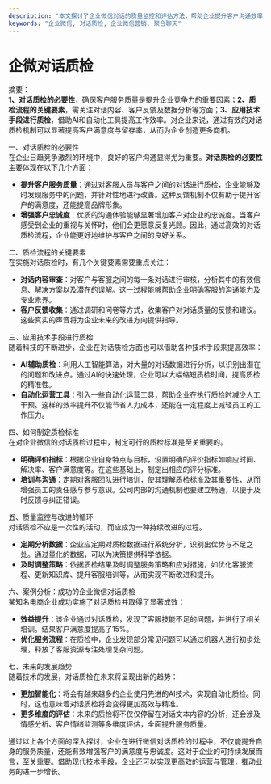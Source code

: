 ```yaml
---
description: "本文探讨了企业微信对话的质量监控和评估方法，帮助企业提升客户沟通效率及满意度。"
keywords: "企业微信, 对话质检, 企业微信营销, 聚合聊天"
---
```

# 企微对话质检

摘要：  
**1、对话质检的必要性**，确保客户服务质量是提升企业竞争力的重要因素；**2、质检流程的关键要素**，需关注对话内容、客户反馈及数据分析等方面；**3、应用技术手段进行质检**，借助AI和自动化工具提高工作效率。对企业来说，通过有效的对话质检机制可以显著提高客户满意度与留存率，从而为企业创造更多商机。

一、对话质检的必要性  
在企业日趋竞争激烈的环境中，良好的客户沟通显得尤为重要。**对话质检的必要性**主要体现在以下几个方面：  
- **提升客户服务质量**：通过对客服人员与客户之间的对话进行质检，企业能够及时发现服务中的问题，并针对性地进行改善。这种反馈机制不仅有助于提升客户的满意度，还能提高品牌形象。  
- **增强客户忠诚度**：优质的沟通体验能够显著增加客户对企业的忠诚度。当客户感受到企业的重视与关怀时，他们会更愿意反复光顾。因此，通过高效的对话质检流程，企业能更好地维护与客户之间的良好关系。  

二、质检流程的关键要素  
在实施对话质检时，有几个关键要素需要重点关注：  
- **对话内容审查**：对客户与客服之间的每一条对话进行审核，分析其中的有效信息、解决方案以及潜在的误解。这一过程能够帮助企业明确客服的沟通能力及专业素养。  
- **客户反馈收集**：通过调研和问卷等方式，收集客户对对话质量的反馈和建议。这些真实的声音将为企业未来的改进方向提供指导。  

三、应用技术手段进行质检  
随着科技的不断进步，企业在对话质检方面也可以借助各种技术手段来提高效率：  
- **AI辅助质检**：利用人工智能算法，对大量的对话数据进行分析，以识别出潜在的问题和改进点。通过AI的快速处理，企业可以大幅缩短质检时间，提高质检的精准性。  
- **自动化运营工具**：引入一些自动化运营工具，帮助企业在执行质检时减少人工干预。这样的效率提升不仅能节省人力成本，还能在一定程度上减轻员工的工作压力。  

四、如何制定质检标准  
在对企业微信的对话质检过程中，制定可行的质检标准是至关重要的。  
- **明确评价指标**：根据企业自身特点与目标，设置明确的评价指标如响应时间、解决率、客户满意度等。在这些基础上，制定出相应的评分标准。  
- **培训与沟通**：定期对客服团队进行培训，使其理解质检标准及其重要性，从而增强员工的责任感与参与意识。公司内部的沟通机制也要建立畅通，以便于及时反馈与纠正错误。  

五、质量监控与改进的循环  
对话质检不应是一次性的活动，而应成为一种持续改进的过程。  
- **定期分析数据**：企业应定期对质检数据进行系统分析，识别出优势与不足之处。通过量化的数据，可以为决策提供科学依据。  
- **及时调整策略**：依据质检结果及时调整服务策略和应对措施，如优化客服流程、更新知识库、提升客服培训等，从而实现不断改进和提升。  

六、案例分析：成功的企业微信对话质检  
某知名电商企业成功实施了对话质检并取得了显著成效：  
- **效益提升**：该企业通过对话质检，发现了客服技能不足的问题，并进行了相关培训。结果客户满意度提高了15%。  
- **优化服务流程**：在质检中，企业发现部分常见问题可以通过机器人进行初步处理，释放了客服资源专注处理复杂问题。  

七、未来的发展趋势  
随着技术的发展，对话质检在未来将呈现出新的趋势：  
- **更加智能化**：将会有越来越多的企业使用先进的AI技术，实现自动化质检。同时，这也意味着对话质检将会变得更加高效与精准。  
- **更多维度的评估**：未来的质检将不仅仅停留在对话文本内容的分析，还会涉及情感分析、客户情绪监测等多维度评估，全面提升服务质量。  

通过以上各个方面的深入探讨，企业在进行微信对话质检的过程中，不仅能提升自身的服务质量，还能有效增强客户的满意度与忠诚度。这对于企业的可持续发展而言，至关重要。借助现代技术手段，企业还可以实现更高效的运营与管理，推动业务的进一步增长。
